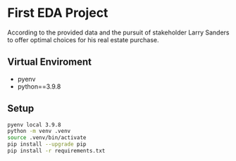 # First EDA Project

According to the provided data and the pursuit of stakeholder Larry Sanders to offer optimal choices for his real estate purchase. 

## Virtual Enviroment

- pyenv
- python==3.9.8

## Setup


```bash
pyenv local 3.9.8
python -m venv .venv
source .venv/bin/activate
pip install --upgrade pip  
pip install -r requirements.txt
```




